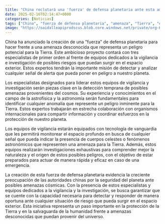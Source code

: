 ```yaml
---
title: "China reclutará una 'fuerza' de defensa planetaria ante esta amenaza"
date: 2025-02-16T02:14:47+0000
categories: [Noticias]
tags: ["China", "fuerza de defensa planetaria", "amenaza", "Tierra", "especialistas", "vigilancia", "investigación", "riesgos", "espacio exterior", "astrofísica", "astronomía", "tecnología", "cuerpos celestes", "emergencia", "seguridad", "autoridades chinas", "protección"]
image: "https://oaidalleapiprodscus.blob.core.windows.net/private/org-HKmKxpuNw3Y88lm4EBrIPq0n/user-ZwiCXOggLL8ZNNKE2g7rXFmV/img-ezqWUtiBwOPfBvUXZP8Wi9Jz.png?st=2025-02-16T01%3A14%3A46Z&se=2025-02-16T03%3A14%3A46Z&sp=r&sv=2024-08-04&sr=b&rscd=inline&rsct=image/png&skoid=d505667d-d6c1-4a0a-bac7-5c84a87759f8&sktid=a48cca56-e6da-484e-a814-9c849652bcb3&skt=2025-02-15T23%3A00%3A36Z&ske=2025-02-16T23%3A00%3A36Z&sks=b&skv=2024-08-04&sig=lnfw54qyMl/RjZYJI59VBT6gbxqROQFqNi0hJedQE2Q%3D"
---
```


China ha anunciado la creación de una "fuerza" de defensa planetaria para hacer frente a una amenaza desconocida que representa un peligro potencial para la Tierra. Este ambicioso proyecto contará con tres especialistas de primer orden al frente de equipos dedicados a la vigilancia e investigación de posibles riesgos que puedan surgir en el espacio exterior. Estos expertos tendrán la importante misión de detectar y analizar cualquier señal de alerta que pueda poner en peligro a nuestro planeta.

Los especialistas designados para liderar estos equipos de vigilancia y investigación serán piezas clave en la detección temprana de posibles amenazas provenientes del cosmos. Su experiencia y conocimientos en el campo de la astrofísica y la astronomía serán fundamentales para identificar cualquier anomalía que represente un peligro inminente para la Tierra. Estos expertos trabajarán en estrecha colaboración con organismos internacionales para compartir información y coordinar esfuerzos en la protección de nuestro planeta.

Los equipos de vigilancia estarán equipados con tecnología de vanguardia que les permitirá monitorear el espacio profundo en busca de cualquier señal que pueda indicar la presencia de cuerpos celestes o fenómenos astronómicos que representen una amenaza para la Tierra. Además, estos equipos realizarán investigaciones exhaustivas para comprender mejor la naturaleza y el origen de estos posibles peligros, con el objetivo de estar preparados para actuar de manera rápida y eficaz en caso de una emergencia.

La creación de esta fuerza de defensa planetaria evidencia la creciente preocupación de las autoridades chinas por la seguridad del planeta ante posibles amenazas cósmicas. Con la presencia de estos especialistas y equipos dedicados a la vigilancia y la investigación, se busca garantizar que se cuente con la capacidad necesaria para detectar y responder de manera oportuna ante cualquier situación de riesgo que pueda surgir en el espacio exterior. Esta iniciativa representa un paso importante en la protección de la Tierra y en la salvaguarda de la humanidad frente a amenazas desconocidas que puedan provenir del universo.
    